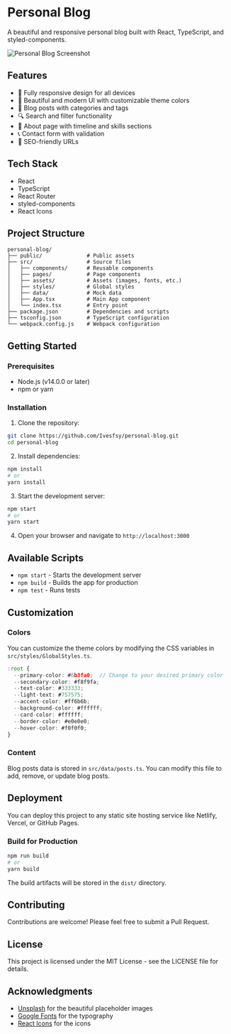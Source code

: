 # Personal Blog

A beautiful and responsive personal blog built with React, TypeScript, and styled-components.

![Personal Blog Screenshot](https://i.imgur.com/YourScreenshotHere.png)

## Features

- 📱 Fully responsive design for all devices
- 🎨 Beautiful and modern UI with customizable theme colors
- 📝 Blog posts with categories and tags
- 🔍 Search and filter functionality
- 📄 About page with timeline and skills sections
- 📞 Contact form with validation
- 🔗 SEO-friendly URLs

## Tech Stack

- React
- TypeScript
- React Router
- styled-components
- React Icons

## Project Structure

```
personal-blog/
├── public/              # Public assets
├── src/                 # Source files
│   ├── components/      # Reusable components
│   ├── pages/           # Page components
│   ├── assets/          # Assets (images, fonts, etc.)
│   ├── styles/          # Global styles
│   ├── data/            # Mock data
│   ├── App.tsx          # Main App component
│   └── index.tsx        # Entry point
├── package.json         # Dependencies and scripts
├── tsconfig.json        # TypeScript configuration
└── webpack.config.js    # Webpack configuration
```

## Getting Started

### Prerequisites

- Node.js (v14.0.0 or later)
- npm or yarn

### Installation

1. Clone the repository:

```bash
git clone https://github.com/Ivesfsy/personal-blog.git
cd personal-blog
```

2. Install dependencies:

```bash
npm install
# or
yarn install
```

3. Start the development server:

```bash
npm start
# or
yarn start
```

4. Open your browser and navigate to `http://localhost:3000`

## Available Scripts

- `npm start` - Starts the development server
- `npm build` - Builds the app for production
- `npm test` - Runs tests

## Customization

### Colors

You can customize the theme colors by modifying the CSS variables in `src/styles/GlobalStyles.ts`.

```typescript
:root {
  --primary-color: #6b3fa0;  // Change to your desired primary color
  --secondary-color: #f8f9fa;
  --text-color: #333333;
  --light-text: #757575;
  --accent-color: #ff6b6b;
  --background-color: #ffffff;
  --card-color: #ffffff;
  --border-color: #e0e0e0;
  --hover-color: #f0f0f0;
}
```

### Content

Blog posts data is stored in `src/data/posts.ts`. You can modify this file to add, remove, or update blog posts.

## Deployment

You can deploy this project to any static site hosting service like Netlify, Vercel, or GitHub Pages.

### Build for Production

```bash
npm run build
# or
yarn build
```

The build artifacts will be stored in the `dist/` directory.

## Contributing

Contributions are welcome! Please feel free to submit a Pull Request.

## License

This project is licensed under the MIT License - see the LICENSE file for details.

## Acknowledgments

- [Unsplash](https://unsplash.com/) for the beautiful placeholder images
- [Google Fonts](https://fonts.google.com/) for the typography
- [React Icons](https://react-icons.github.io/react-icons/) for the icons
